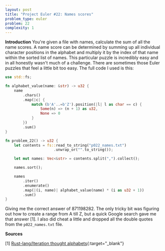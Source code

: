 ```yaml
---
layout: post
title: "Project Euler #22: Names scores"
problem_type: euler
problem: 22
complexity: 1
---
```




**Introduction**
You're given a file with names, calculate the sum of all the name scores. A name score can be determined by summing up all individual character positions in the alphabet and multiply it by the index of that name within the sorted list of names. This particular puzzle is incredibly easy and in all honestly wasn't much of a challenge. There are sometimes those Euler puzzles that feel a little bit too easy. The full code I used is this:

```rust
use std::fs;

fn alphabet_value(name: &str) -> u32 {
    name
        .chars()
        .map(|c| {
            match (b'A'..=b'Z').position(|l| l as char == c) {
                Some(n) => (n + 1) as u32,
                None => 0
            }
        })
        .sum()
}

fn problem_22() -> u32 {
    let contents = fs::read_to_string("p022_names.txt")
                      .unwrap_or("".to_string());

    let mut names: Vec<&str> = contents.split(",").collect();

    names.sort();

    names
        .iter()
        .enumerate()
        .map(|(i, name)| alphabet_value(name) * (i as u32 + 1))
        .sum()
}
```

Giving me the correct answer of 871198282. The only tricky bit was figuring out how to create a range from A till Z, but a quick Google search gave me that answer [1]. I also did cheat a little and dropped all the double quotes from the `p022_names.txt` file.

**Sources**

\[1\] [Rust-lang/Iteration thought alphabets](https://users.rust-lang.org/t/iteration-thought-alphabets/30078/3){:target="_blank"}


